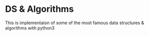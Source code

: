 # DS & Algorithms
This is implementaion of some of the most famous data structures & algorithms with python3
